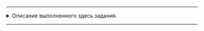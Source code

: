 
---
<details>
  <summary>Описание выполненного здесь задания.</summary>

# ДЗ «Regular expressions»

Иногда при знакомстве мы записываем контакты в адресную книгу кое-как с мыслью,
что "когда-нибудь потом все обязательно поправим". Копируем данные из интернета или из смски.
Добавляем людей в разных мессенджерах. В результате получается адресная книга, в которой совершенно невозможно
кого-то нормально найти: мешает множество дублей и разная запись одних и тех же имен.
Кейс основан на реальных данных из https://www.nalog.ru/opendata/, https://www.minfin.ru/ru/opendata/

Задача: починить адресную книгу, используя регулярные выражения.  
Структура данных будет всегда:   
`lastname,firstname,surname,organization,position,phone,email`  
Предполагается, что телефон и e-mail у человека может быть только один.  
Необходимо:
1. поместить Фамилию, Имя и Отчество человека в поля lastname, firstname и surname соответственно.
   В записной книжке изначально может быть Ф + ИО, ФИО, а может быть сразу правильно: Ф+И+О;  
2. привести все телефоны в формат +7(999)999-99-99. Если есть добавочный номер,
   формат будет такой: +7(999)999-99-99 доб.9999;  
3. объединить все дублирующиеся записи о человеке в одну.  

</details>

---